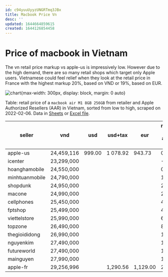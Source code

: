 ```yaml
---
id: c94yuuUyyzUNGRTmq3JBx
title: Macbook Price Vn
desc: ''
updated: 1644664859615
created: 1644126854458
---
```

# Price of macbook in Vietnam

The vn retail price markup vs apple-us is impressively low. However due to the high demand, there are so many retail shops which target only Apple users. Vietnamese could feel relief when they look at the retail price in France with the highest markup 20%, based on VND or 19%, based on EUR.

![chart](https://docs.google.com/spreadsheets/d/e/2PACX-1vTmE3yTc1k5LYrDGkECxZsso3Ca0zEVlPu_-fAUI9YDrxLieO71HZ6wSB_yrXMijYt6srjK-f8lB60L/pubchart?oid=333778645&format=image){max-width: 300px, display: block, margin: 0 auto}

Table: retail price of a `macbook air M1 8GB 256GB` from retailer and Apple Authorized Resellers (AAR) in Vietnam, sorted from low to high, scraped on 2022-02-06. Data in [Sheets](https://docs.google.com/spreadsheets/d/e/2PACX-1vTmE3yTc1k5LYrDGkECxZsso3Ca0zEVlPu_-fAUI9YDrxLieO71HZ6wSB_yrXMijYt6srjK-f8lB60L/pubhtml) or [Excel file](https://app.box.com/s/470qvkyzugjkkeoyrdh6wtcms7yo90j3).

| seller         |  vnd                      | usd    | usd+tax  | eur      | markup vs apple-us |
|----------------|---------------------------|--------|----------|----------|--------------------|
| apple-us       |               24,459,116  | 999.00 | 1 078.92 | 943.73   | 0%                 |
| icenter        |             23,299,000    |        |          |          | -5%                |
| hoanghamobile  |               24,550,000  |        |          |          | 0%                 |
| minhtuanmobile |             24,790,000    |        |          |          | 1%                 |
| shopdunk       |               24,950,000  |        |          |          | 2%                 |
| macone         |             24,990,000    |        |          |          | 2%                 |
| cellphones     |               25,450,000  |        |          |          | 4%                 |
| fptshop        |             25,499,000    |        |          |          | 4%                 |
| viettelstore   |               25,990,000  |        |          |          | 6%                 |
| topzone        |             26,490,000    |        |          |          | 8%                 |
| thegioididong  |               26,990,000  |        |          |          | 10%                |
| nguyenkim      |             27,490,000    |        |          |          | 12%                |
| futureworld    |               27,490,000  |        |          |          | 12%                |
| mainguyen      |             27,990,000    |        |          |          | 14%                |
| apple-fr       |               29,256,996  |        | 1,290.56 | 1,129.00 | 20%                |